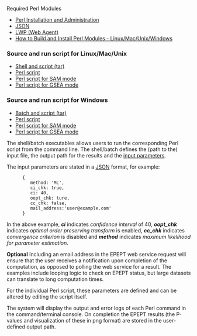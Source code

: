 Required Perl Modules
  * [Perl Installation and Administration](http://www.perl.org/)
  * [JSON](https://github.com/makamaka/JSON)
  * [LWP (Web Agent)](https://github.com/gisle/libwww-perl)
  * [How to Build and Install Perl Modules - Linux/Mac/Unix/Windows](http://www.cpan.org/modules/INSTALL.html)

### Source and run script for Linux/Mac/Unix ###
  * [Shell and script (tar)](http://epept.googlecode.com/hg/src/wsclients/perl/EPEPT_perl_sh.tar)
  * [Perl script](http://epept.googlecode.com/hg/src/wsclients/perl/EPEPT_AddamaWSClient.pl)
  * [Perl script for SAM mode](http://epept.googlecode.com/hg/src/wsclients/perl/EPEPT_SAMAddamaWSClient.pl)
  * [Perl script for GSEA mode](http://epept.googlecode.com/hg/src/wsclients/perl/EPEPT_GSAddamaWSClient.pl)

### Source and run script for Windows ###
  * [Batch and script (tar)](http://epept.googlecode.com/hg/src/wsclients/perl/EPEPT_perl_bat.zip)
  * [Perl script](http://epept.googlecode.com/hg/src/wsclients/perl/EPEPT_AddamaWSClient_win.pl)
  * [Perl script for SAM mode](http://epept.googlecode.com/hg/src/wsclients/perl/EPEPT_SAMAddamaWSClient_win.pl)
  * [Perl script for GSEA mode](http://epept.googlecode.com/hg/src/wsclients/perl/EPEPT_GSAddamaWSClient_win.pl)

The shell/batch executables allows users to run the corresponding Perl script from the command line. The shell/batch defines the (path to the) input file, the output path for the results and the [input parameters](http://code.google.com/p/epept/wiki/ClientInputs).

The input parameters are stated in a [JSON](http://json.org) format, for example:
```
      {
         method: 'ML',
         ci_chk: true,
         ci: 40,
         oopt_chk: ture,
         cc_chk: false,
         mail_address:'user@example.com'
      }
```

In the above example, _**ci**_ indicates _confidence interval_ of 40, _**oopt\_chk**_ indicates _optimal order preserving transform_ is enabled, _**cc\_chk**_ indicates _convergence criterion_ is disabled and _**method**_ indicates _maximum likelihood for parameter estimation_.

**Optional** Including an email address in the EPEPT web service request will ensure that the user receives a notification upon completion of the computation, as opposed to polling the web service for a result. The examples include looping logic to check on EPEPT status, but large datasets can translate to long computation times.

For the individual Perl script, these parameters are defined and can be altered by editing the script itself.

The system will display the output and error logs of each Perl command in the command/terminal console. On completion the EPEPT results (the P-values and visualization of these in png format) are stored in the user-defined output path.